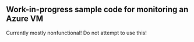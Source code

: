 ## Work-in-progress sample code for monitoring an Azure VM

Currently mostly nonfunctional! Do not attempt to use this!
